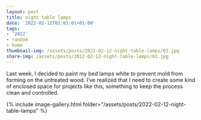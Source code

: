 ```yaml
---
layout: post
title: night table lamps
date: '2022-02-12T01:01:01+01:00'
tags:
- '2022'
- random
- home
thumbnail-img: /assets/posts/2022-02-12-night-table-lamps/03.jpg
share-img: /assets/posts/2022-02-12-night-table-lamps/03.jpg
---
```


Last week, I decided to paint my bed lamps white to prevent mold from forming on the untreated wood. 
I’ve realized that I need to create some kind of enclosed space for projects like this, something to keep the process clean and controlled.

{% include image-gallery.html folder="/assets/posts/2022-02-12-night-table-lamps" %}
